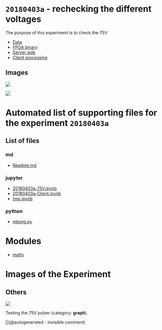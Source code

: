 # `20180403a` - rechecking the different voltages

The purpose of this experiment is to check the 75V

* [Data](/matty/20180403a/24c-75V7-AAC8us-VGA@0x11-spimode1-21msps.csv)
* [FPGA binary](/matty/20180403a/20180224b-binary.bin)
* [Server side](/matty/20180403a/20180403a-75V.ipynb)
* [Client processing](/matty/20180403a/20180403a-Client.ipynb)


## Images

![](/matty/20180403a/24c-75V7-AAC8us-VGA@0x11-spimode1-21msps.jpg)

![](/matty/20180403a/fft.jpg)



# Automated list of supporting files for the __experiment `20180403a`__

## List of files

### md

* [Readme.md](/matty/20180403a/Readme.md)


### jupyter

* [20180403a-75V.ipynb](/matty/20180403a/20180403a-75V.ipynb)
* [20180403a-Client.ipynb](/matty/20180403a/20180403a-Client.ipynb)
* [tmp.ipynb](/tmp.ipynb)


### python

* [mkimg.py](/matty/20180403a/mkimg.py)





# Modules

* [matty](/matty/)




# Images of the Experiment

## Others

![](/matty/20180403a/fft.jpg)

Testing the 75V pulser (category: __graph__).










[](@autogenerated - invisible comment)